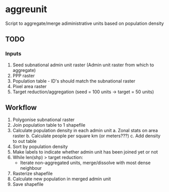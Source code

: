 # aggreunit

Script to aggregate/merge adiministrative units based on population density


## TODO

### Inputs
1. Seed subnational admin unit raster (Admin unit raster from which to aggregate)
2. PPP raster
3. Population table - ID's should match the subnational raster
4. Pixel area raster
5. Target reduction/aggregation (seed = 100 units -> target = 50 units)


## Workflow
1. Polygonise subnational raster
2. Join population table to 1 shapefile
3. Calculate population density in each admin unit
    a. Zonal stats on area raster
    b. Calculate people per square km (or meters???)
    c. Add density to out table
4. Sort by population density
5. Make labels to indicate whether admin unit has been joined yet or not
6. While len(shp) > target reduction:
    - Iterate non-aggregated units, merge/dissolve with most dense neighbour
7. Rasterize shapefile
8. Calculate new population in merged admin unit
9. Save shapefile